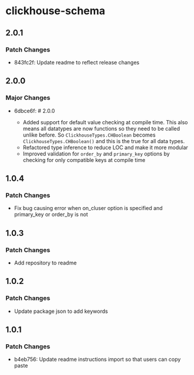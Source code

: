 # clickhouse-schema

## 2.0.1

### Patch Changes

- 843fc2f: Update readme to reflect release changes

## 2.0.0

### Major Changes

- 6dbce6f: # 2.0.0

  - Added support for default value checking at compile time. This also means all datatypes are now functions so they need to be called unlike before. So `ClickhouseTypes.CHBoolean` becomes `ClickhouseTypes.CHBoolean()` and this is the true for all data types.
  - Refactored type inference to reduce LOC and make it more modular
  - Improved validation for `order_by` and `primary_key` options by checking for only compatible keys at compile time

## 1.0.4

### Patch Changes

- Fix bug causing error when on_cluser option is specified and primary_key or order_by is not

## 1.0.3

### Patch Changes

- Add repository to readme

## 1.0.2

### Patch Changes

- Update package json to add keywords

## 1.0.1

### Patch Changes

- b4eb756: Update readme instructions import so that users can copy paste
